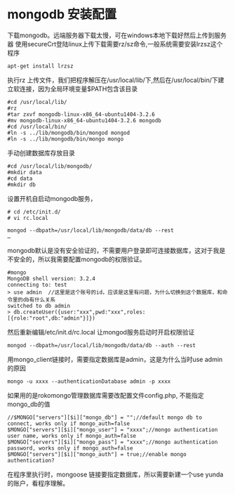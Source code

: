 # mongodb 安装配置

下载mongodb。远端服务器下载太慢，可在windows本地下载好然后上传到服务器
使用secureCrt登陆linux上传下载需要rz/sz命令,一般系统需要安装lrzsz这个程序
```
apt-get install lrzsz
```
执行rz 上传文件，我们把程序解压在/usr/local/lib/下,然后在/usr/local/bin/下建立软连接，因为全局环境变量$PATH包含该目录
```
#cd /usr/local/lib/
#rz
#tar zxvf mongodb-linux-x86_64-ubuntu1404-3.2.6
#mv mongodb-linux-x86_64-ubuntu1404-3.2.6 mongodb
#cd /usr/local/bin/
#ln -s ../lib/mongodb/bin/mongod mongod
#ln -s ../lib/mongodb/bin/mongo mongo
```
手动创建数据库存放目录
```
#cd /usr/local/lib/mongodb/
#mkdir data
#cd data
#mkdir db
```
设置开机自启动mongodb服务，
```
# cd /etc/init.d/
# vi rc.local 

mongod --dbpath=/usr/local/lib/mongodb/data/db --rest
…
```
mongodb默认是没有安全验证的，不需要用户登录即可连接数据库，这对于我是不安全的，所以我需要配置mongodb的权限验证。
```
#mongo
MongoDB shell version: 3.2.4
connecting to: test
> use admin  //这里是这个账号的id，应该是这里有问题，为什么切换到这个数据库，和命令里的db有什么关系
switched to db admin
> db.createUser({user:"xxx",pwd:"xxx",roles:[{role:"root",db:"admin"}]})
```
然后重新编辑/etc/init.d/rc.local 让mongod服务启动时开启权限验证
```
mongod --dbpath=/usr/local/lib/mongodb/data/db --auth --rest
```
用mongo_client链接时，需要指定数据库是admin，这是为什么当时use admin的原因
```
mongo -u xxxx --authenticationDatabase admin -p xxxx
```
如果用的是rokomongo管理数据库需要改配置文件config.php, 不能指定mongo_db的值
```
//$MONGO["servers"][$i]["mongo_db"] = "";//default mongo db to connect, works only if mongo_auth=false
$MONGO["servers"][$i]["mongo_user"] = "xxxx";//mongo authentication user name, works only if mongo_auth=false
$MONGO["servers"][$i]["mongo_pass"] = "xxxx";//mongo authentication password, works only if mongo_auth=false
$MONGO["servers"][$i]["mongo_auth"] = true;//enable mongo authentication?
```
在程序里执行时，mongoose 链接要指定数据库，所以需要新建一个use yunda的账户，看程序理解。
